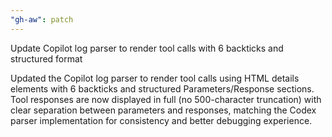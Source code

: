 ```yaml
---
"gh-aw": patch
---
```


Update Copilot log parser to render tool calls with 6 backticks and structured format

Updated the Copilot log parser to render tool calls using HTML details elements with 6 backticks and structured Parameters/Response sections. Tool responses are now displayed in full (no 500-character truncation) with clear separation between parameters and responses, matching the Codex parser implementation for consistency and better debugging experience.
